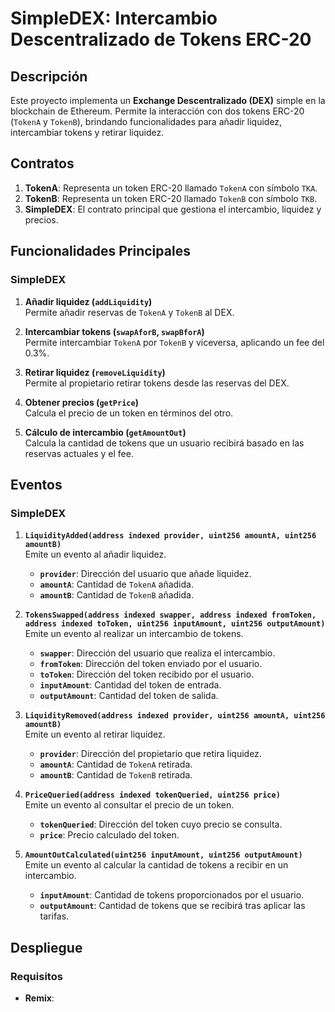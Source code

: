 # SimpleDEX: Intercambio Descentralizado de Tokens ERC-20

## Descripción
Este proyecto implementa un **Exchange Descentralizado (DEX)** simple en la blockchain de Ethereum. Permite la interacción con dos tokens ERC-20 (`TokenA` y `TokenB`), brindando funcionalidades para añadir liquidez, intercambiar tokens y retirar liquidez.

## Contratos
1. **TokenA**: Representa un token ERC-20 llamado `TokenA` con símbolo `TKA`.
2. **TokenB**: Representa un token ERC-20 llamado `TokenB` con símbolo `TKB`.
3. **SimpleDEX**: El contrato principal que gestiona el intercambio, liquidez y precios.

## Funcionalidades Principales
### **SimpleDEX**
1. **Añadir liquidez (`addLiquidity`)**  
   Permite añadir reservas de `TokenA` y `TokenB` al DEX.

2. **Intercambiar tokens (`swapAforB`, `swapBforA`)**  
   Permite intercambiar `TokenA` por `TokenB` y viceversa, aplicando un fee del 0.3%.

3. **Retirar liquidez (`removeLiquidity`)**  
   Permite al propietario retirar tokens desde las reservas del DEX.

4. **Obtener precios (`getPrice`)**  
   Calcula el precio de un token en términos del otro.

5. **Cálculo de intercambio (`getAmountOut`)**  
   Calcula la cantidad de tokens que un usuario recibirá basado en las reservas actuales y el fee.

## Eventos
### **SimpleDEX**
1. **`LiquidityAdded(address indexed provider, uint256 amountA, uint256 amountB)`**  
   Emite un evento al añadir liquidez.  
   - **`provider`**: Dirección del usuario que añade liquidez.  
   - **`amountA`**: Cantidad de `TokenA` añadida.  
   - **`amountB`**: Cantidad de `TokenB` añadida.  

2. **`TokensSwapped(address indexed swapper, address indexed fromToken, address indexed toToken, uint256 inputAmount, uint256 outputAmount)`**  
   Emite un evento al realizar un intercambio de tokens.  
   - **`swapper`**: Dirección del usuario que realiza el intercambio.  
   - **`fromToken`**: Dirección del token enviado por el usuario.  
   - **`toToken`**: Dirección del token recibido por el usuario.  
   - **`inputAmount`**: Cantidad del token de entrada.  
   - **`outputAmount`**: Cantidad del token de salida.  

3. **`LiquidityRemoved(address indexed provider, uint256 amountA, uint256 amountB)`**  
   Emite un evento al retirar liquidez.  
   - **`provider`**: Dirección del propietario que retira liquidez.  
   - **`amountA`**: Cantidad de `TokenA` retirada.  
   - **`amountB`**: Cantidad de `TokenB` retirada.  

4. **`PriceQueried(address indexed tokenQueried, uint256 price)`**  
   Emite un evento al consultar el precio de un token.  
   - **`tokenQueried`**: Dirección del token cuyo precio se consulta.  
   - **`price`**: Precio calculado del token.  

5. **`AmountOutCalculated(uint256 inputAmount, uint256 outputAmount)`**  
   Emite un evento al calcular la cantidad de tokens a recibir en un intercambio.  
   - **`inputAmount`**: Cantidad de tokens proporcionados por el usuario.  
   - **`outputAmount`**: Cantidad de tokens que se recibirá tras aplicar las tarifas.  

## Despliegue
### Requisitos
- **Remix**:
